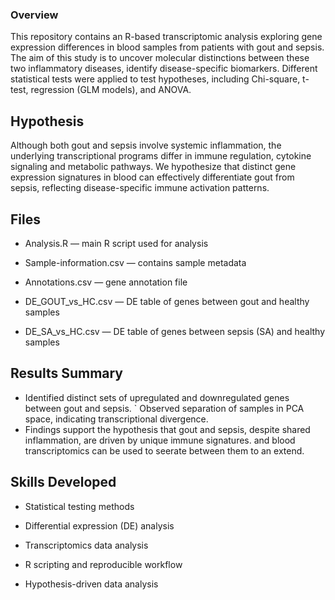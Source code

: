 ### Overview 

This repository contains an R-based transcriptomic analysis exploring gene expression differences in blood samples from patients with gout and sepsis.
The aim of this study is to uncover molecular distinctions between these two inflammatory diseases, identify disease-specific biomarkers.
Different statistical tests were applied to test hypotheses, including Chi-square, t-test, regression (GLM models), and ANOVA.

## Hypothesis
Although both gout and sepsis involve systemic inflammation, the underlying transcriptional programs differ in immune regulation, cytokine signaling and metabolic pathways.
We hypothesize that distinct gene expression signatures in blood can effectively differentiate gout from sepsis, reflecting disease-specific immune activation patterns.

## Files
- Analysis.R — main R script used for analysis

- Sample-information.csv — contains sample metadata

- Annotations.csv — gene annotation file

- DE_GOUT_vs_HC.csv — DE table of genes between gout and healthy samples

- DE_SA_vs_HC.csv — DE table of genes between sepsis (SA) and healthy samples

## Results Summary

- Identified distinct sets of upregulated and downregulated genes between gout and sepsis.
` Observed separation of samples in PCA space, indicating transcriptional divergence.
- Findings support the hypothesis that gout and sepsis, despite shared inflammation, are driven by unique immune signatures.
and blood transcriptomics can be used to seerate between them to an extend.

## Skills Developed
- Statistical testing methods

- Differential expression (DE) analysis

- Transcriptomics data analysis

- R scripting and reproducible workflow

- Hypothesis-driven data analysis
